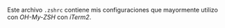 Este archivo `.zshrc` contiene mis configuraciones que mayormente utilizo con *OH-My-ZSH* con *iTerm2*.
